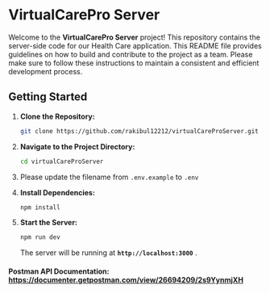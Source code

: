 # **VirtualCarePro Server**

Welcome to the **VirtualCarePro Server** project! This repository contains the server-side code for our Health Care application. This README file provides guidelines on how to build and contribute to the project as a team. Please make sure to follow these instructions to maintain a consistent and efficient development process.

## **Getting Started**

1. **Clone the Repository:**
    
    ```bash
    git clone https://github.com/rakibul12212/virtualCareProServer.git
    ```
    
2. **Navigate to the Project Directory:**
    
    ```bash
    cd virtualCareProServer
    ```
    
3. Please update the filename from `.env.example` to `.env`
4. **Install Dependencies:**
    
    ```bash
    npm install
    ```
    
5. **Start the Server:**
    
    ```bash
    npm run dev
    ```
    
    The server will be running at **`http://localhost:3000`** .
    




#### Postman API Documentation: https://documenter.getpostman.com/view/26694209/2s9YynmjXH
